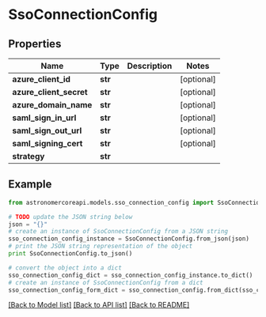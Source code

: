 # SsoConnectionConfig


## Properties
Name | Type | Description | Notes
------------ | ------------- | ------------- | -------------
**azure_client_id** | **str** |  | [optional] 
**azure_client_secret** | **str** |  | [optional] 
**azure_domain_name** | **str** |  | [optional] 
**saml_sign_in_url** | **str** |  | [optional] 
**saml_sign_out_url** | **str** |  | [optional] 
**saml_signing_cert** | **str** |  | [optional] 
**strategy** | **str** |  | 

## Example

```python
from astronomercoreapi.models.sso_connection_config import SsoConnectionConfig

# TODO update the JSON string below
json = "{}"
# create an instance of SsoConnectionConfig from a JSON string
sso_connection_config_instance = SsoConnectionConfig.from_json(json)
# print the JSON string representation of the object
print SsoConnectionConfig.to_json()

# convert the object into a dict
sso_connection_config_dict = sso_connection_config_instance.to_dict()
# create an instance of SsoConnectionConfig from a dict
sso_connection_config_form_dict = sso_connection_config.from_dict(sso_connection_config_dict)
```
[[Back to Model list]](../README.md#documentation-for-models) [[Back to API list]](../README.md#documentation-for-api-endpoints) [[Back to README]](../README.md)



